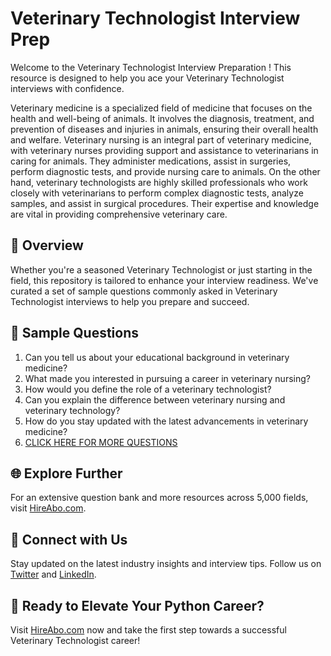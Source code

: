 # Veterinary Technologist Interview Prep

Welcome to the Veterinary Technologist Interview Preparation ! This resource is designed to help you ace your Veterinary Technologist interviews with confidence.

Veterinary medicine is a specialized field of medicine that focuses on the health and well-being of animals. It involves the diagnosis, treatment, and prevention of diseases and injuries in animals, ensuring their overall health and welfare. Veterinary nursing is an integral part of veterinary medicine, with veterinary nurses providing support and assistance to veterinarians in caring for animals. They administer medications, assist in surgeries, perform diagnostic tests, and provide nursing care to animals. On the other hand, veterinary technologists are highly skilled professionals who work closely with veterinarians to perform complex diagnostic tests, analyze samples, and assist in surgical procedures. Their expertise and knowledge are vital in providing comprehensive veterinary care.

## 🚀 Overview

Whether you're a seasoned Veterinary Technologist or just starting in the field, this repository is tailored to enhance your interview readiness. We've curated a set of sample questions commonly asked in Veterinary Technologist interviews to help you prepare and succeed.

## 📝 Sample Questions

1. Can you tell us about your educational background in veterinary medicine?
2. What made you interested in pursuing a career in veterinary nursing?
3. How would you define the role of a veterinary technologist?
4. Can you explain the difference between veterinary nursing and veterinary technology?
5. How do you stay updated with the latest advancements in veterinary medicine?
6. [CLICK HERE FOR MORE QUESTIONS](https://hireabo.com/job/24_1_17/Veterinary%20Technologist)

## 🌐 Explore Further

For an extensive question bank and more resources across 5,000 fields, visit [HireAbo.com](https://www.hireabo.com).

## 📱 Connect with Us

Stay updated on the latest industry insights and interview tips. Follow us on [Twitter](https://twitter.com/hireabo) and [LinkedIn](https://www.linkedin.com/in/hire-abo-3609972a8/).

## 🚀 Ready to Elevate Your Python Career?

Visit [HireAbo.com](https://www.hireabo.com) now and take the first step towards a successful Veterinary Technologist career!
